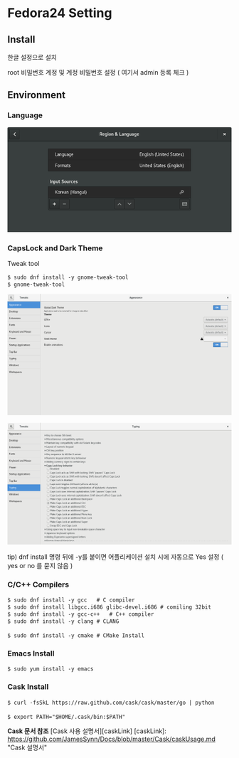 

# Fedora24 Setting

## Install

한글 설정으로 설치

root 비밀번호 
계정 및 계정 비밀번호 설정 ( 여기서 admin 등록 체크 )


## Environment


### Language

![한글설정](fig/1_KoreanSetting.png)



### CapsLock and Dark Theme

Tweak tool

	$ sudo dnf install -y gnome-tweak-tool
	$ gnome-tweak-tool

![다크테마](fig/2_GrobalDarkTheme.png)

![캡스락](fig/3_CapsLockToCtrl.png)

tip) dnf install 명령 뒤에 -y를 붙이면 어플리케이션 설치 시에  자동으로 Yes 설정 ( yes or no 를 묻지 않음 )


### C/C++ Compilers

	$ sudo dnf install -y gcc	# C compiler
	$ sudo dnf install libgcc.i686 glibc-devel.i686 # comiling 32bit
	$ sudo dnf install -y gcc-c++	# C++ compiler
	$ sudo dnf install -y clang	# CLANG

	$ sudo dnf install -y cmake	# CMake Install

### Emacs Install

	$ sudo yum install -y emacs


### Cask Install

	$ curl -fsSkL https://raw.github.com/cask/cask/master/go | python

	$ export PATH="$HOME/.cask/bin:$PATH"
	
**Cask 문서 참조**
[Cask 사용 설명서][caskLink]
[caskLink]: https://github.com/JamesSynn/Docs/blob/master/Cask/caskUsage.md "Cask 설명서"



